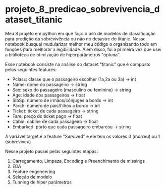 # projeto_8_predicao_sobrevivencia_dataset_titanic
Meu 8 projeto em python em que faço o uso de modelos de classificação para predição da sobrevivência ou não no desastre do titanic. Nesse notebook busquei mudularizar melhor meu código o organizando todo em funções para melhorar a legibilidade. Além disso, foi a primeira vez que usei a biblioteca de otimização de hiperparâmetros "optuna". 

Esse notebook consiste na análise do dataset "titanic" que é composto pelas seguintes features:
- Pclass: classe que o passageiro escolher (1a,2a ou 3a) -> int
- Name: nome do passageiro -> string
- Sex: sexo do passageiro (masculino ou feminino) -> string
- Age: idade dos passageiros -> float
- SibSp: número de irmãos/cônjuges a bordo -> int
- Parch: número de pais/filhos a bordo -> int
- Ticket: ticket de cada passageiro -> string
- Fare: preço do ticket pago -> float
- Cabin: cabine de cada passageiro -> float
- Embarked: porto que cada passageiro embarcou -> string

A variável target é a feature "Survived" e ele tem os valores 0 (morreu) ou 1 (sobreviveu)

Nesse projeto passei pelas seguintes etapas:
1) Carregamento, Limpeza, Encoding e Preenchimento de missings
2) EDA
3) Feature engeneering
4) Seleção de modelo
5) Tunning de hiper parâmetros

